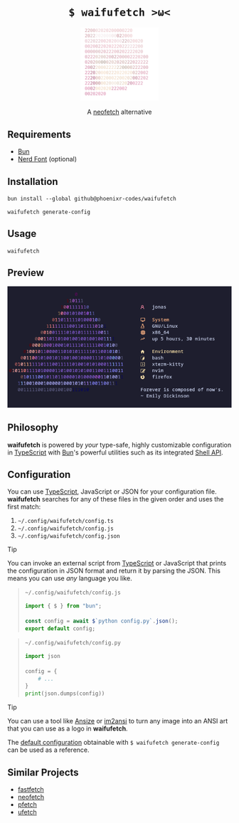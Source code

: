 <h1 align="center">
    <code>$ waifufetch &gt;ω&lt;</code>
</h1>
<p align="center">
    <img width="35%" src="./assets/waifu.svg" />
</p>
<p align="center">
    A <a href="https://github.com/dylanaraps/neofetch/">neofetch</a> alternative
</p>

## Requirements

- [Bun][]
- [Nerd Font][] (optional)


## Installation

```console
bun install --global github@phoenixr-codes/waifufetch
```

```console
waifufetch generate-config
```


## Usage

```console
waifufetch
```


## Preview

<p align="center">
  <img src="./assets/preview.png" />
</p>

## Philosophy

**waifufetch** is powered by _your_ type-safe, highly customizable configuration in [TypeScript][] with
[Bun][]'s powerful utilities such as its integrated [Shell API][].


## Configuration

You can use [TypeScript][], JavaScript or JSON for your configuration file. **waifufetch** searches for
any of these files in the given order and uses the first match:

1. `~/.config/waifufetch/config.ts`
2. `~/.config/waifufetch/config.js`
3. `~/.config/waifufetch/config.json`

> [!TIP]
> You can invoke an external script from [TypeScript][] or JavaScript that prints the configuration in JSON
> format and return it by parsing the JSON. This means you can use _any_ language you like.
>
> > `~/.config/waifufetch/config.js`
> > ```javascript
> > import { $ } from "bun";
> >
> > const config = await $`python config.py`.json();
> > export default config;
> > ```
>
> > `~/.config/waifufetch/config.py`
> > ```python
> > import json
> >
> > config = {
> >     # ...
> > }
> > print(json.dumps(config))
> > ```

> [!TIP]
> You can use a tool like [Ansize][] or [im2ansi][] to turn any image into an ANSI art that you can use as a logo
> in **waifufetch**.

The [default configuration][configuration template] obtainable with `$ waifufetch generate-config` can be used as a reference.


## Similar Projects

- [fastfetch](https://github.com/fastfetch-cli/fastfetch)
- [neofetch](https://github.com/dylanaraps/neofetch/)
- [pfetch](https://github.com/dylanaraps/pfetch)
- [ufetch](https://gitlab.com/jschx/ufetch)

[im2ansi]: https://github.com/phoenixr-codes/im2ansi
[configuration template]: https://github.com/phoenixr-codes/waifufetch-config
[Ansize]: https://github.com/jhchen/ansize
[Bun]: https://bun.sh/
[Nerd Font]: https://www.nerdfonts.com/#home
[Shell API]: https://bun.sh/docs/runtime/shell
[TypeScript]: https://www.typescriptlang.org/
